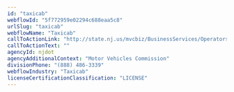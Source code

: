 ```yaml
---
id: "taxicab"
webflowId: "5f772959e02294c688eaa5c8"
urlSlug: "taxicab"
webflowName: "Taxicab"
callToActionLink: "http://state.nj.us/mvcbiz/BusinessServices/OperatorsEmployers.htm"
callToActionText: ""
agencyId: njdot
agencyAdditionalContext: "Motor Vehicles Commission"
divisionPhone: "(888) 486-3339"
webflowIndustry: "Taxicab"
licenseCertificationClassification: "LICENSE"
---
```

